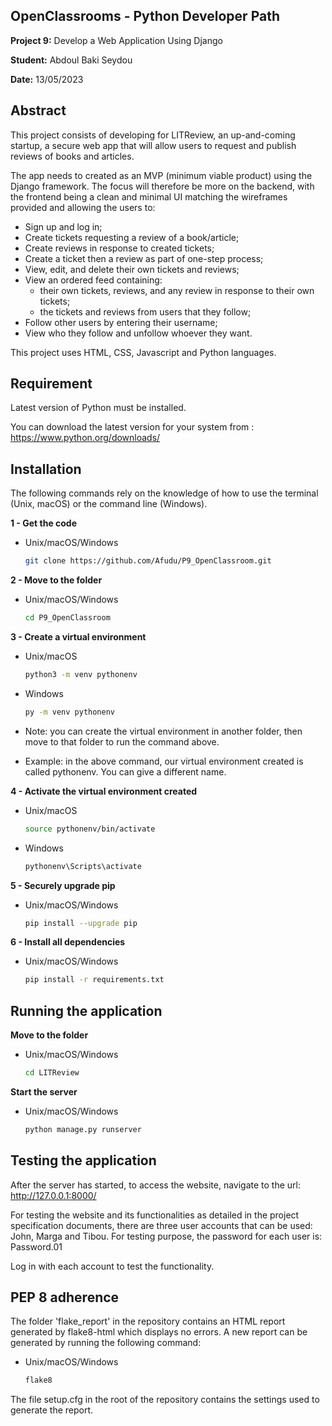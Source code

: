 ## OpenClassrooms - Python Developer Path

**Project 9:** Develop a Web Application Using Django

**Student:** Abdoul Baki Seydou

**Date:** 13/05/2023

## Abstract
This project consists of developing for LITReview, an up-and-coming startup, a secure web app that will allow users 
to request and publish reviews of books and articles.

The app needs to created as an MVP (minimum viable product) using the Django framework. 
The focus will therefore be more on the backend, with the frontend being a clean and minimal UI matching 
the wireframes provided and allowing the users to:

  -	Sign up and log in;
  -	Create tickets requesting a review of a book/article;
  -	Create reviews in response to created tickets;
  -	Create a ticket then a review as part of one-step process;
  -	View, edit, and delete their own tickets and reviews;
  - View an ordered feed containing:
    - their own tickets, reviews, and any review in response to their own tickets; 
    - the tickets and reviews from users that they follow;
  -	Follow other users by entering their username;
  -	View who they follow and unfollow whoever they want. 

This project uses HTML, CSS, Javascript and Python languages.

## Requirement

Latest version of Python must be installed.

You can download the latest version for your system from : https://www.python.org/downloads/

## Installation

The following commands rely on the knowledge of how to use the terminal (Unix, macOS) or the command line (Windows).

**1 - Get the code**

  * Unix/macOS/Windows

       ```bash
       git clone https://github.com/Afudu/P9_OpenClassroom.git
       ```

**2 - Move to the folder**

  * Unix/macOS/Windows

       ```bash
       cd P9_OpenClassroom
       ```  

**3 - Create a virtual environment**

  * Unix/macOS

    ```bash
    python3 -m venv pythonenv
     ```
  * Windows

    ```bash
    py -m venv pythonenv
    ```
  
  * Note: you can create the virtual environment in another folder, 
   then move to that folder to run the command above.
  * Example: in the above command, our virtual environment created is called pythonenv. 
    You can give a different name.

**4 - Activate the virtual environment created**

  * Unix/macOS

    ```bash
    source pythonenv/bin/activate
    ```

  * Windows

    ```bash
    pythonenv\Scripts\activate
    ```

**5 - Securely upgrade pip**

  * Unix/macOS/Windows

      ```bash
     pip install --upgrade pip
     ```

**6 - Install all dependencies**

  * Unix/macOS/Windows

    ```bash
    pip install -r requirements.txt
    ```
    
## Running the application

**Move to the folder**

  * Unix/macOS/Windows

      ```bash
      cd LITReview
      ```

**Start the server**

  * Unix/macOS/Windows

    ```bash
    python manage.py runserver
    ```

## Testing the application
After the server has started, to access the website, navigate to the url: http://127.0.0.1:8000/

For testing the website and its functionalities as detailed in the project specification documents, 
there are three user accounts that can be used: John, Marga and Tibou.
For testing purpose, the password for each user is: Password.01

Log in with each account to test the functionality.

## PEP 8 adherence
The folder 'flake_report' in the repository contains an HTML report generated by flake8-html which displays no errors.
A new report can be generated by running the following command:

* Unix/macOS/Windows

    ```bash 
    flake8 
    ```

The file setup.cfg in the root of the repository contains the settings used to generate the report.
